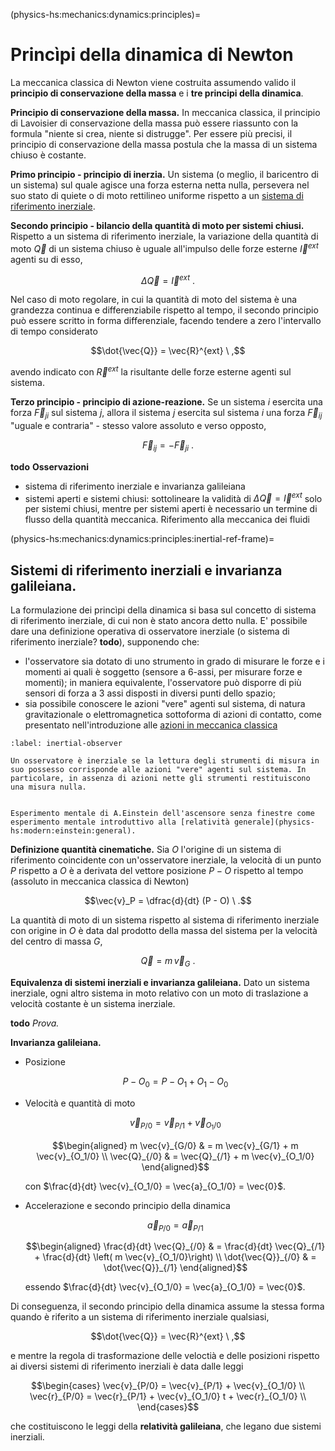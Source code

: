 (physics-hs:mechanics:dynamics:principles)=
# Princìpi della dinamica di Newton

La meccanica classica di Newton viene costruita assumendo valido il **principio di conservazione della massa** e i **tre principi della dinamica**.

**Principio di conservazione della massa.** In meccanica classica, il principio di Lavoisier di conservazione della massa può essere riassunto con la formula "niente si crea, niente si distrugge". Per essere più precisi, il principio di conservazione della massa postula che la massa di un sistema chiuso è costante.

**Primo principio - principio di inerzia.** Un sistema (o meglio, il baricentro di un sistema) sul quale agisce una forza esterna netta nulla, persevera nel suo stato di quiete o di moto rettilineo uniforme rispetto a un [sistema di riferimento inerziale](physics-hs:mechanics:dynamics:principles:inertial-ref-frame).

**Secondo principio - bilancio della quantità di moto per sistemi chiusi.** Rispetto a un sistema di riferimento inerziale, la variazione della quantità di moto $\vec{Q}$ di un sistema chiuso è uguale all'impulso delle forze esterne $\vec{I}^{ext}$ agenti su di esso,

$$\Delta \vec{Q} = \vec{I}^{ext} \ .$$

Nel caso di moto regolare, in cui la quantità di moto del sistema è una grandezza continua e differenziabile rispetto al tempo, il secondo principio può essere scritto in forma differenziale, facendo tendere a zero l'intervallo di tempo considerato

$$\dot{\vec{Q}} = \vec{R}^{ext} \ ,$$

avendo indicato con $\vec{R}^{ext}$ la risultante delle forze esterne agenti sul sistema.

**Terzo principio - principio di azione-reazione.** Se un sistema $i$ esercita una forza $\vec{F}_{ji}$ sul sistema $j$, allora il sistema $j$ esercita sul sistema $i$ una forza $\vec{F}_{ij}$ "uguale e contraria" - stesso valore assoluto e verso opposto,

$$\vec{F}_{ij} = - \vec{F}_{ji} \ .$$


**todo** **Osservazioni**
- sistema di riferimento inerziale e invarianza galileiana
- sistemi aperti e sistemi chiusi: sottolineare la validità di $\Delta \vec{Q} = \vec{I}^{ext}$ solo per sistemi chiusi, mentre per sistemi aperti è necessario un termine di flusso della quantità meccanica. Riferimento alla meccanica dei fluidi


(physics-hs:mechanics:dynamics:principles:inertial-ref-frame)=
## Sistemi di riferimento inerziali e invarianza galileiana.
La formulazione dei princìpi della dinamica si basa sul concetto di sistema di riferimento inerziale, di cui non è stato ancora detto nulla.
E' possibile dare una definizione operativa di osservatore inerziale (o sistema di riferimento inerziale? **todo**), supponendo che:
- l'osservatore sia dotato di uno strumento in grado di misurare le forze e i momenti ai quali è soggetto (sensore a 6-assi, per misurare forze e momenti); in maniera equivalente, l'osservatore può disporre di più sensori di forza a 3 assi disposti in diversi punti dello spazio;
- sia possibile conoscere le azioni "vere" agenti sul sistema, di natura gravitazionale o elettromagnetica sottoforma di azioni di contatto, come presentato nell'introduzione alle [azioni in meccanica classica](physics-hs:mechanics:actions)

```{prf:definition} Osservatore inerziale
:label: inertial-observer

Un osservatore è inerziale se la lettura degli strumenti di misura in suo possesso corrisponde alle azioni "vere" agenti sul sistema. In particolare, in assenza di azioni nette gli strumenti restituiscono una misura nulla.
```

```{prf:example} Sistemi inerziali, azioni vere e relatività generale

Esperimento mentale di A.Einstein dell'ascensore senza finestre come esperimento mentale introduttivo alla [relatività generale](physics-hs:modern:einstein:general).

```

**Definizione quantità cinematiche.**
Sia $O$ l'origine di un sistema di riferimento coincidente con un'osservatore inerziale, la velocità di un punto $P$ rispetto a $O$ è a derivata del vettore posizione $P - O$ rispetto al tempo (assoluto in meccanica classica di Newton)

$$\vec{v}_P = \dfrac{d}{dt} (P - O) \ .$$

La quantità di moto di un sistema rispetto al sistema di riferimento inerziale con origine in $O$ è data dal prodotto della massa del sistema per la velocità del centro di massa $G$,

$$\vec{Q} = m \, \vec{v}_G \ .$$

**Equivalenza di sistemi inerziali e invarianza galileiana.**
Dato un sistema inerziale, ogni altro sistema in moto relativo con un moto di traslazione a velocità costante è un sistema inerziale.

**todo** *Prova.*

**Invarianza galileiana.**
- Posizione
  
  $$P - O_0 = P - O_1 + O_1 - O_0$$

- Velocità e quantità di moto
  
  $$\vec{v}_{P/0} = \vec{v}_{P/1} + \vec{v}_{O_1/0}$$

  $$\begin{aligned}
    m \vec{v}_{G/0} & = m \vec{v}_{G/1} + m \vec{v}_{O_1/0} \\
       \vec{Q}_{/0} & = \vec{Q}_{/1} + m \vec{v}_{O_1/0}
  \end{aligned}$$

  con $\frac{d}{dt} \vec{v}_{O_1/0} = \vec{a}_{O_1/0} = \vec{0}$.

- Accelerazione e secondo principio della dinamica

  $$\vec{a}_{P/0} = \vec{a}_{P/1}$$

  $$\begin{aligned}
    \frac{d}{dt} \vec{Q}_{/0} & = \frac{d}{dt} \vec{Q}_{/1} + \frac{d}{dt} \left( m \vec{v}_{O_1/0}\right) \\
    \dot{\vec{Q}}_{/0} & = \dot{\vec{Q}}_{/1}
  \end{aligned}$$

  essendo $\frac{d}{dt} \vec{v}_{O_1/0} = \vec{a}_{O_1/0} = \vec{0}$.

Di conseguenza, il secondo principio della dinamica assume la stessa forma quando è riferito a un sistema di riferimento inerziale qualsiasi,

$$\dot{\vec{Q}} = \vec{R}^{ext} \ ,$$

e mentre la regola di trasformazione delle veloctià e delle posizioni rispetto ai diversi sistemi di riferimento inerziali è data dalle leggi

$$\begin{cases}
  \vec{v}_{P/0} = \vec{v}_{P/1} + \vec{v}_{O_1/0} \\
  \vec{r}_{P/0} = \vec{r}_{P/1} + \vec{v}_{O_1/0} t + \vec{r}_{O_1/0} \\
\end{cases}$$

che costituiscono le leggi della **relatività galileiana**, che legano due sistemi inerziali.


